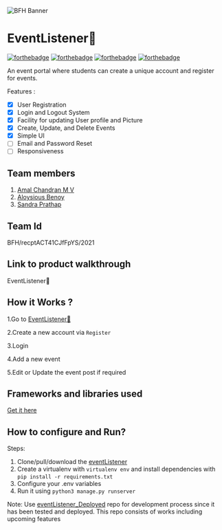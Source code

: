 ![BFH Banner](https://trello-attachments.s3.amazonaws.com/542e9c6316504d5797afbfb9/542e9c6316504d5797afbfc1/39dee8d993841943b5723510ce663233/Frame_19.png)
# EventListener📝
[![forthebadge](https://forthebadge.com/images/badges/made-with-python.svg)](https://forthebadge.com)
[![forthebadge](https://forthebadge.com/images/badges/uses-html.svg)](https://forthebadge.com)
[![forthebadge](https://forthebadge.com/images/badges/uses-css.svg)](https://forthebadge.com)
[![forthebadge](https://forthebadge.com/images/badges/built-with-love.svg)](https://forthebadge.com)

An event portal where students can create a unique account and register for events. 

Features :
- [x] User Registration 
- [x] Login and Logout System
- [x] Facility for updating User profile and Picture 
- [x] Create, Update, and Delete Events
- [x] Simple UI
- [ ] Email and Password Reset 
- [ ] Responsiveness
## Team members
1. [Amal Chandran M V](https://github.com/AmalChandru)
2. [Aloysious Benoy](https://github.com/aloysiousBenoy)
3. [Sandra Prathap](https://github.com/SandhraPrathap)
## Team Id 

BFH/recptACT41CJfFpYS/2021

## Link to product walkthrough

EventListener📝
## How it Works ?

 1.Go to [EventListener📝](https://django-event-portal.herokuapp.com/)

 2.Create a new account via `Register`

 3.Login

 4.Add a new event

 5.Edit or Update the event post if required

## Frameworks and libraries used

[Get it here](https://github.com/AmalChandru/eventListener_Deployed/blob/master/requirements.txt)

## How to configure and Run?

Steps:

1. Clone/pull/download the [eventListener](https://github.com/AmalChandru/eventListener)
2. Create a virtualenv with `virtualenv env` and install dependencies with `pip install -r requirements.txt`
3. Configure your .env variables
4. Run it using `python3 manage.py runserver`

Note: 
Use [eventListener_Deployed](https://github.com/AmalChandru/eventListener_Deployed) repo for development process since it has been tested and deployed. This repo consists of works including upcoming features


